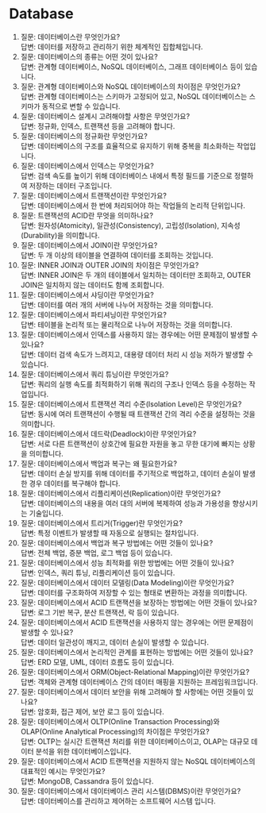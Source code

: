# Database

1. 질문: 데이터베이스란 무엇인가요?  
답변: 데이터를 저장하고 관리하기 위한 체계적인 집합체입니다.
2. 질문: 데이터베이스의 종류는 어떤 것이 있나요?  
답변: 관계형 데이터베이스, NoSQL 데이터베이스, 그래프 데이터베이스 등이 있습니다.
3. 질문: 관계형 데이터베이스와 NoSQL 데이터베이스의 차이점은 무엇인가요?  
답변: 관계형 데이터베이스는 스키마가 고정되어 있고, NoSQL 데이터베이스는 스키마가 동적으로 변할 수 있습니다.
4. 질문: 데이터베이스 설계시 고려해야할 사항은 무엇인가요?  
답변: 정규화, 인덱스, 트랜잭션 등을 고려해야 합니다.
5. 질문: 데이터베이스의 정규화란 무엇인가요?  
답변: 데이터베이스의 구조를 효율적으로 유지하기 위해 중복을 최소화하는 작업입니다.
6. 질문: 데이터베이스에서 인덱스는 무엇인가요?  
답변: 검색 속도를 높이기 위해 데이터베이스 내에서 특정 필드를 기준으로 정렬하여 저장하는 데이터 구조입니다.
7. 질문: 데이터베이스에서 트랜잭션이란 무엇인가요?  
답변: 데이터베이스에서 한 번에 처리되어야 하는 작업들의 논리적 단위입니다.
8. 질문: 트랜잭션의 ACID란 무엇을 의미하나요?  
답변: 원자성(Atomicity), 일관성(Consistency), 고립성(Isolation), 지속성(Durability)을 의미합니다.
9. 질문: 데이터베이스에서 JOIN이란 무엇인가요?  
답변: 두 개 이상의 테이블을 연결하여 데이터를 조회하는 것입니다.
10. 질문: INNER JOIN과 OUTER JOIN의 차이점은 무엇인가요?  
답변: INNER JOIN은 두 개의 테이블에서 일치하는 데이터만 조회하고, OUTER JOIN은 일치하지 않는 데이터도 함께 조회합니다.
11. 질문: 데이터베이스에서 샤딩이란 무엇인가요?  
답변: 데이터를 여러 개의 서버에 나누어 저장하는 것을 의미합니다.
12. 질문: 데이터베이스에서 파티셔닝이란 무엇인가요?  
답변: 테이블을 논리적 또는 물리적으로 나누어 저장하는 것을 의미합니다.
13. 질문: 데이터베이스에서 인덱스를 사용하지 않는 경우에는 어떤 문제점이 발생할 수 있나요?  
답변: 데이터 검색 속도가 느려지고, 대용량 데이터 처리 시 성능 저하가 발생할 수 있습니다.
14. 질문: 데이터베이스에서 쿼리 튜닝이란 무엇인가요?  
답변: 쿼리의 실행 속도를 최적화하기 위해 쿼리의 구조나 인덱스 등을 수정하는 작업입니다.
15. 질문: 데이터베이스에서 트랜잭션 격리 수준(Isolation Level)은 무엇인가요?  
답변: 동시에 여러 트랜잭션이 수행될 때 트랜잭션 간의 격리 수준을 설정하는 것을 의미합니다.
16. 질문: 데이터베이스에서 데드락(Deadlock)이란 무엇인가요?  
답변: 서로 다른 트랜잭션이 상호간에 필요한 자원을 놓고 무한 대기에 빠지는 상황을 의미합니다.
17. 질문: 데이터베이스에서 백업과 복구는 왜 필요한가요?  
답변: 데이터 손실 방지를 위해 데이터를 주기적으로 백업하고, 데이터 손실이 발생한 경우 데이터를 복구해야 합니다.
18. 질문: 데이터베이스에서 리플리케이션(Replication)이란 무엇인가요?  
답변: 데이터베이스의 내용을 여러 대의 서버에 복제하여 성능과 가용성을 향상시키는 기술입니다.
19. 질문: 데이터베이스에서 트리거(Trigger)란 무엇인가요?  
답변: 특정 이벤트가 발생할 때 자동으로 실행되는 절차입니다.
20. 질문: 데이터베이스에서 백업과 복구 방법에는 어떤 것들이 있나요?  
답변: 전체 백업, 증분 백업, 로그 백업 등이 있습니다.
21. 질문: 데이터베이스에서 성능 최적화를 위한 방법에는 어떤 것들이 있나요?  
답변: 인덱스, 쿼리 튜닝, 리플리케이션 등이 있습니다.
22. 질문: 데이터베이스에서 데이터 모델링(Data Modeling)이란 무엇인가요?  
답변: 데이터를 구조화하여 저장할 수 있는 형태로 변환하는 과정을 의미합니다.
23. 질문: 데이터베이스에서 ACID 트랜잭션을 보장하는 방법에는 어떤 것들이 있나요?  
답변: 로그 기반 복구, 분산 트랜잭션, 락 등이 있습니다.
24. 질문: 데이터베이스에서 ACID 트랜잭션을 사용하지 않는 경우에는 어떤 문제점이 발생할 수 있나요?  
답변: 데이터 일관성이 깨지고, 데이터 손실이 발생할 수 있습니다.
25. 질문: 데이터베이스에서 논리적인 관계를 표현하는 방법에는 어떤 것들이 있나요?  
답변: ERD 모델, UML, 데이터 흐름도 등이 있습니다.
26. 질문: 데이터베이스에서 ORM(Object-Relational Mapping)이란 무엇인가요?  
답변: 객체와 관계형 데이터베이스 간의 데이터 매핑을 지원하는 프레임워크입니다.
27. 질문: 데이터베이스에서 데이터 보안을 위해 고려해야 할 사항에는 어떤 것들이 있나요?  
답변: 암호화, 접근 제어, 보안 로그 등이 있습니다.
28. 질문: 데이터베이스에서 OLTP(Online Transaction Processing)와 OLAP(Online Analytical Processing)의 차이점은 무엇인가요?  
답변: OLTP는 실시간 트랜잭션 처리를 위한 데이터베이스이고, OLAP는 대규모 데이터 분석을 위한 데이터베이스입니다.
29. 질문: 데이터베이스에서 ACID 트랜잭션을 지원하지 않는 NoSQL 데이터베이스의 대표적인 예시는 무엇인가요?  
답변: MongoDB, Cassandra 등이 있습니다.
30. 질문: 데이터베이스에서 데이터베이스 관리 시스템(DBMS)이란 무엇인가요?  
답변: 데이터베이스를 관리하고 제어하는 소프트웨어 시스템 입니다.